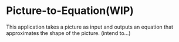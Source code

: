 # Picture-to-Equation(WIP)

This application takes a picture as input and outputs an equation that approximates the shape of the picture. (intend to...)

